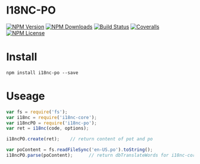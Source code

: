 I18NC-PO
==================


[![NPM Version][npm-image]][npm-url]
[![NPM Downloads][downloads-image]][npm-url]
[![Build Status][travis-image]][travis-url]
[![Coveralls][coveralls-image]][coveralls-url]
[![NPM License][license-image]][npm-url]

# Install

```
npm install i18nc-po --save
```

# Useage

```javascript
var fs = require('fs');
var i18nc = require('i18nc-core');
var i18ncPO = require('i18nc-po');
var ret = i18nc(code, options);

i18ncPO.create(ret);    // return content of pot and po

var poContent = fs.readFileSync('en-US.po').toString();
i18ncPO.parse(poContent);      // return dbTranslateWords for i18nc-core
```



[npm-image]: http://img.shields.io/npm/v/i18nc-po.svg
[downloads-image]: http://img.shields.io/npm/dm/i18nc-po.svg
[npm-url]: https://www.npmjs.org/package/i18nc-po
[travis-image]: http://img.shields.io/travis/Bacra/node-i18nc-po/master.svg?label=linux
[travis-url]: https://travis-ci.org/Bacra/node-i18nc-po
[coveralls-image]: https://img.shields.io/coveralls/Bacra/node-i18nc-po.svg
[coveralls-url]: https://coveralls.io/github/Bacra/node-i18nc-po
[license-image]: http://img.shields.io/npm/l/i18nc-po.svg
